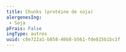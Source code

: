 ```yaml
---
title: Chunks (protéine de soja)
alergenesIng:
 - Soja
pFrais: False
ingType: autres
uuid: c8e722a1-b858-46b8-b561-fde815b1bc1f
---
```

